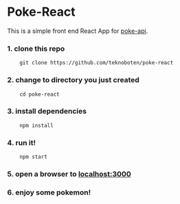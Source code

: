# Poke-React

This is a simple front end React App for [poke-api](https://github.com/teknoboten/poke-api).

### 1. clone this repo

        git clone https://github.com/teknoboten/poke-react

### 2. change to directory you just created

        cd poke-react

### 3. install dependencies

        npm install

### 4. run it!

        npm start

### 5. open a browser to [localhost:3000](http://localhost:3000)

### 6. enjoy some pokemon!
